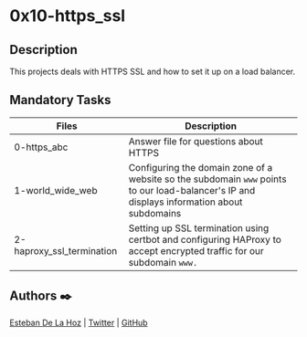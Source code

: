 # 0x10-https_ssl

## Description

This projects deals with HTTPS SSL and how to set it up on a load balancer.

## Mandatory Tasks

| Files | Description |
| ----- | ----------- |
| 0-https_abc | Answer file for questions about HTTPS |
| 1-world_wide_web | Configuring the domain zone of a website so the subdomain `www` points to our load-balancer's IP and displays information about subdomains |
| 2-haproxy_ssl_termination | Setting up SSL termination using certbot and configuring HAProxy to accept encrypted traffic for our subdomain `www.` |

## Authors :black_nib:

[Esteban De La Hoz](https://www.linkedin.com/in/esteban-de-la-hoz-romero-b6270017b/) | [Twitter](https://twitter.com/Esteban18911) | [GitHub](https://github.com/Esteban18911)
